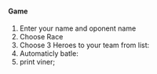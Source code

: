 #### Game
1) Enter your name and oponent name
2) Choose Race
3) Choose 3 Heroes to your team from list: 
4) Automaticly batle:
5) print viner;



